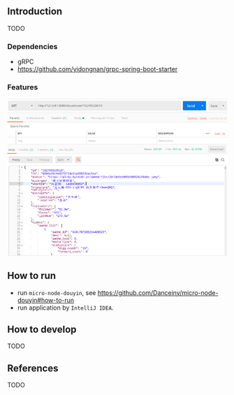## Introduction
TODO

### Dependencies
- gRPC
- https://github.com/yidongnan/grpc-spring-boot-starter

### Features

![](files/images/深度截图_选择区域_20190424030531.png)

## How to run
- run `micro-node-douyin`, see <https://github.com/Danceiny/micro-node-douyin#how-to-run>
- run application by `IntelliJ IDEA`.


## How to develop
TODO

## References
TODO


